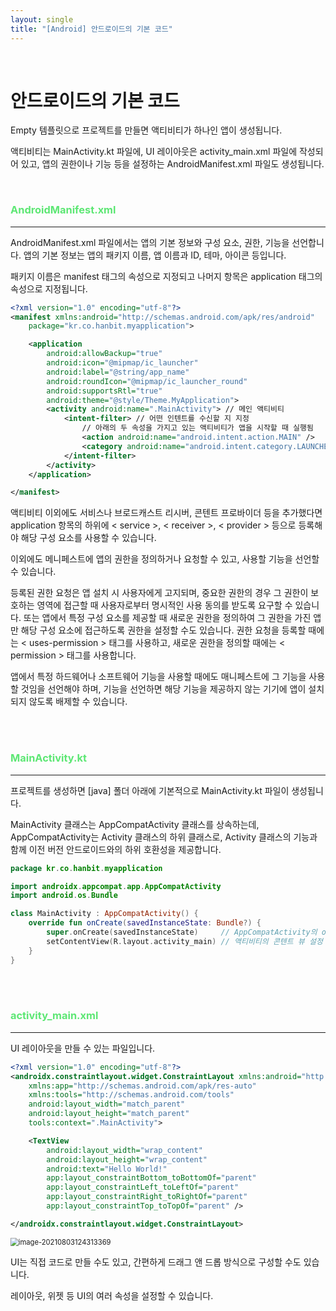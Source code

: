 ```yaml
---
layout: single
title: "[Android] 안드로이드의 기본 코드"
---
```




<br>

# 안드로이드의 기본 코드

Empty 템플릿으로 프로젝트를 만들면 액티비티가 하나인 앱이 생성됩니다. 

액티비티는 MainActivity.kt 파일에, UI 레이아웃은 activity_main.xml 파일에 작성되어 있고, 앱의 권한이나 기능 등을 설정하는 AndroidManifest.xml 파일도 생성됩니다. 

<br>

### <span style="color:rgb(93, 231, 116)">AndroidManifest.xml</span>

---

AndroidManifest.xml 파일에서는 앱의 기본 정보와 구성 요소, 권한, 기능을 선언합니다. 앱의 기본 정보는 앱의 패키지 이름, 앱 이름과 ID, 테마, 아이콘 등입니다. 

패키지 이름은 manifest 태그의 속성으로 지정되고 나머지 항목은 application 태그의 속성으로 지정됩니다. 

```xml
<?xml version="1.0" encoding="utf-8"?>
<manifest xmlns:android="http://schemas.android.com/apk/res/android"
    package="kr.co.hanbit.myapplication">

    <application
        android:allowBackup="true"
        android:icon="@mipmap/ic_launcher"
        android:label="@string/app_name"
        android:roundIcon="@mipmap/ic_launcher_round"
        android:supportsRtl="true"
        android:theme="@style/Theme.MyApplication">
        <activity android:name=".MainActivity"> // 메인 액티비티
            <intent-filter> // 어떤 인텐트를 수신할 지 지정
                // 아래의 두 속성을 가지고 있는 액티비티가 앱을 시작할 때 실행됨
                <action android:name="android.intent.action.MAIN" />
                <category android:name="android.intent.category.LAUNCHER" />
            </intent-filter>
        </activity>
    </application>

</manifest>
```

액티비티 이외에도 서비스나 브로드캐스트 리시버, 콘텐트 프로바이더 등을  추가했다면 application 항목의 하위에 < service >, < receiver >, < provider > 등으로 등록해야 해당 구성 요소를 사용할 수 있습니다. 

이외에도 메니페스트에 앱의 권한을 정의하거나 요청할 수 있고, 사용할 기능을 선언할 수 있습니다. 

등록된 권한 요청은 앱 설치 시 사용자에게 고지되며, 중요한 권한의 경우 그 권한이 보호하는 영역에 접근할 때 사용자로부터 명시적인 사용 동의를 받도록 요구할 수 있습니다. 또는 앱에서 특정 구성 요소를 제공할 때 새로운 권한을 정의하여 그 권한을 가진 앱만 해당 구성 요소에 접근하도록 권한을 설정할 수도 있습니다. 권한 요청을 등록할 때에는 < uses-permission > 태그를 사용하고, 새로운 권한을 정의할 때에는 < permission > 태그를 사용합니다. 

앱에서 특정 하드웨어나 소프트웨어 기능을 사용할 때에도 매니페스트에 그 기능을 사용할 것임을 선언해야 하며, 기능을 선언하면 해당 기능을 제공하지 않는 기기에 앱이 설치되지 않도록 배제할 수 있습니다. 

<br>

<br>

### <span style="color:rgb(93, 231, 116)">MainActivity.kt</span>

---

프로젝트를 생성하면 [java] 폴더 아래에 기본적으로 MainActivity.kt 파일이 생성됩니다. 

MainActivity 클래스는 AppCompatActivity 클래스를 상속하는데, AppCompatActivity는 Activity 클래스의 하위 클래스로, Activity 클래스의 기능과 함께 이전 버전 안드로이드와의 하위 호환성을 제공합니다. 

```kotlin
package kr.co.hanbit.myapplication

import androidx.appcompat.app.AppCompatActivity
import android.os.Bundle

class MainActivity : AppCompatActivity() {
    override fun onCreate(savedInstanceState: Bundle?) {
        super.onCreate(savedInstanceState)     // AppCompatActivity의 onCreate() 메서드를 먼저 호출
        setContentView(R.layout.activity_main) // 액티비티의 콘텐트 뷰 설정
    }
}
```

<br>

<br>

### <span style="color:rgb(93, 231, 116)">activity_main.xml</span>

---

UI 레이아웃을 만들 수 있는 파일입니다. 

```xml
<?xml version="1.0" encoding="utf-8"?>
<androidx.constraintlayout.widget.ConstraintLayout xmlns:android="http://schemas.android.com/apk/res/android"
    xmlns:app="http://schemas.android.com/apk/res-auto"
    xmlns:tools="http://schemas.android.com/tools"
    android:layout_width="match_parent"
    android:layout_height="match_parent"
    tools:context=".MainActivity">

    <TextView
        android:layout_width="wrap_content"
        android:layout_height="wrap_content"
        android:text="Hello World!"
        app:layout_constraintBottom_toBottomOf="parent"
        app:layout_constraintLeft_toLeftOf="parent"
        app:layout_constraintRight_toRightOf="parent"
        app:layout_constraintTop_toTopOf="parent" />

</androidx.constraintlayout.widget.ConstraintLayout>
```

<img src="C:\Users\wjsdu\AppData\Roaming\Typora\typora-user-images\image-20210803124313369.png" alt="image-20210803124313369" style="zoom:80%;" />

UI는 직접 코드로 만들 수도 있고, 간편하게 드래그 앤 드롭 방식으로 구성할 수도 있습니다. 

레이아웃, 위젯 등 UI의 여러 속성을 설정할 수 있습니다. 



<br>

<br>

  
